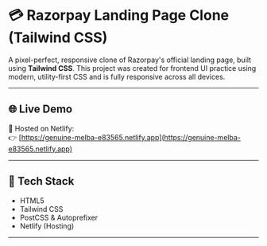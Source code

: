 # 💳 Razorpay Landing Page Clone (Tailwind CSS)

A pixel-perfect, responsive clone of Razorpay's official landing page, built using **Tailwind CSS**. This project was created for frontend UI practice using modern, utility-first CSS and is fully responsive across all devices.

---

## 🌐 Live Demo

🚀 Hosted on Netlify:  
👉 [https://genuine-melba-e83565.netlify.app](https://genuine-melba-e83565.netlify.app)

---

## 🧰 Tech Stack

- HTML5
- Tailwind CSS
- PostCSS & Autoprefixer
- Netlify (Hosting)

---


